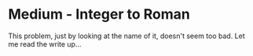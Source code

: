 # Medium - Integer to Roman

This problem, just by looking at the name of it, doesn't seem too bad. Let me read the write up...
